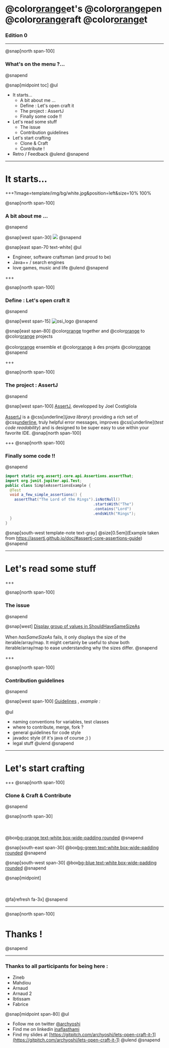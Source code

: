 # @color[orange](L)et's @color[orange](O)pen @color[orange](C)raft @color[orange](I)t
### Edition 0

---

@snap[north span-100]
### What's on the menu ?...
@snapend

@snap[midpoint toc]
@ul[](false)
* It starts...
  * A bit about me ...
  * Define : Let's open craft it
  * The project : AssertJ
  * Finally some code !!
* Let's read some stuff
  * The issue
  * Contribution guidelines
* Let's start crafting
  * Clone & Craft
  * Contribute !
* Retro / Feedback
@ulend
@snapend
---
# It starts...

+++?image=template/img/bg/white.jpg&position=left&size=10% 100%

@snap[north span-100]
### A bit about me ...
@snapend

@snap[west span-30]
![](assets/img/profile_me.jpg)
@snapend

@snap[east span-70 text-white]
@ul
  * Engineer, software craftsman (and proud to be)
  * Java++ / search engines
  * love games, music and life
@ulend
@snapend

+++

@snap[north span-100]
### Define : Let's open craft it
@snapend

@snap[west span-15]
![osi_logo](https://opensource.org/files/osi_standard_logo_0.png)
@snapend

@snap[east span-80]
@color[orange](**Learn**) together and @color[orange](**contribute**) to @color[orange](**open-source**) projects
<br><br>
@color[orange](**Apprendre**) ensemble et @color[orange](**contribuer**) à des projets @color[orange](**open-source**)
@snapend

+++

@snap[north span-100]
### The project : AssertJ
@snapend

@snap[west span-100]
[AssertJ](https://github.com/joel-costigliola/assertj-core), developped by Joel Costigliola
<br><br>
[AssertJ](https://github.com/joel-costigliola/assertj-core) is a @css[underline](*java library*) providing a rich set of @css[underline](*assertions*), truly helpful error messages, improves @css[underline](*test code readability*) and is designed to be super easy to use within your favorite IDE.
@snap[north span-100]

+++
@snap[north span-100]
### Finally some code !!
@snapend

```java
import static org.assertj.core.api.Assertions.assertThat;
import org.junit.jupiter.api.Test;
public class SimpleAssertionsExample {
  @Test
  void a_few_simple_assertions() {
    assertThat("The Lord of the Rings").isNotNull()   
                                       .startsWith("The")
                                       .contains("Lord")
                                       .endsWith("Rings");
  }
}
```

@snap[south-west template-note text-gray]
@size[0.5em](Example taken from https://assertj.github.io/doc/#assertj-core-assertions-guide)
@snapend

---

# Let's read some stuff

+++

@snap[north span-100]
### The issue
@snapend

@snap[west]
[Display group of values in ShouldHaveSameSizeAs](https://github.com/joel-costigliola/assertj-core/issues/1522)
<br><br>
When *hasSameSizeAs* fails, it only displays the size of the iterable/array/map. It might certainly be useful to show both iterable/array/map to ease understanding why the sizes differ.
@snapend

+++

@snap[north span-100]
### Contribution guidelines
@snapend

@snap[west span-100]
[Guidelines](https://github.com/joel-costigliola/assertj-core/blob/master/CONTRIBUTING.md)
, *example :*
<br><br>
@ul
* naming conventions for variables, test classes
* where to contribute, merge, fork ?
* general guidelines for code style
* javadoc style (if it's java of course ;) )
* legal stuff
@ulend
@snapend

---
# Let's start crafting

+++
@snap[north span-100]
### Clone & Craft & Contribute
@snapend

@snap[north span-30]
<br><br>
<br><br>
@box[bg-orange text-white box-wide-padding rounded](#__Clone__)
@snapend

@snap[south-east span-30]
@box[bg-green text-white box-wide-padding rounded](#__Craft__)
@snapend

@snap[south-west span-30]
@box[bg-blue text-white box-wide-padding rounded](#__Contribute__)
@snapend

@snap[midpoint]
<br><br>
<br><br>
@fa[refresh fa-3x]
@snapend

---
@snap[north span-100]
# Thanks !
@snapend

---

### Thanks to all participants for being here :
- Zineb
- Mahdiou
- Arnaud
- Arnaud 2
- Ibtissam
- Fabrice

@snap[midpoint span-80]
@ul[](false)
- Follow me on twitter [@archyoshi](http://twitter.com/archYoshi)
- Find me on linkedin [inaflasthami](https://www.linkedin.com/in/inaflasthami/)
- Find my slides at [https://gitpitch.com/archyoshi/lets-open-craft-it-1](https://gitpitch.com/archyoshi/lets-open-craft-it-1)
@ulend
@snapend
